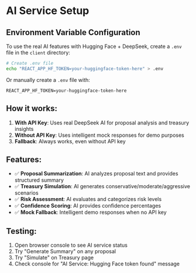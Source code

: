 # AI Service Setup

## Environment Variable Configuration

To use the real AI features with Hugging Face + DeepSeek, create a `.env` file in the `client` directory:

```bash
# Create .env file
echo "REACT_APP_HF_TOKEN=your-huggingface-token-here" > .env
```

Or manually create a `.env` file with:
```
REACT_APP_HF_TOKEN=your-huggingface-token-here
```

## How it works:

1. **With API Key**: Uses real DeepSeek AI for proposal analysis and treasury insights
2. **Without API Key**: Uses intelligent mock responses for demo purposes
3. **Fallback**: Always works, even without API key

## Features:

- ✅ **Proposal Summarization**: AI analyzes proposal text and provides structured summary
- ✅ **Treasury Simulation**: AI generates conservative/moderate/aggressive scenarios  
- ✅ **Risk Assessment**: AI evaluates and categorizes risk levels
- ✅ **Confidence Scoring**: AI provides confidence percentages
- ✅ **Mock Fallback**: Intelligent demo responses when no API key

## Testing:

1. Open browser console to see AI service status
2. Try "Generate Summary" on any proposal
3. Try "Simulate" on Treasury page
4. Check console for "AI Service: Hugging Face token found" message
